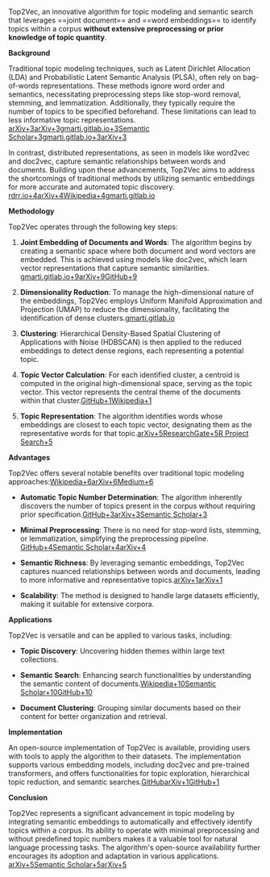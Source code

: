 ​Top2Vec, an innovative algorithm for topic modeling and semantic search that leverages ==joint document== and ==word embeddings== to identify topics within a corpus **without extensive preprocessing or prior knowledge of topic quantity**.​

**Background**

Traditional topic modeling techniques, such as Latent Dirichlet Allocation (LDA) and Probabilistic Latent Semantic Analysis (PLSA), often rely on bag-of-words representations. These methods ignore word order and semantics, necessitating preprocessing steps like stop-word removal, stemming, and lemmatization. Additionally, they typically require the number of topics to be specified beforehand. These limitations can lead to less informative topic representations.​[arXiv+3arXiv+3gmarti.gitlab.io+3](https://arxiv.org/abs/2008.09470)[Semantic Scholar+3gmarti.gitlab.io+3arXiv+3](https://gmarti.gitlab.io/ml/2021/11/14/top2vec-10k-business.html)

In contrast, distributed representations, as seen in models like word2vec and doc2vec, capture semantic relationships between words and documents. Building upon these advancements, Top2Vec aims to address the shortcomings of traditional methods by utilizing semantic embeddings for more accurate and automated topic discovery.​[rdrr.io+4arXiv+4Wikipedia+4](https://ar5iv.labs.arxiv.org/html/2008.09470)[gmarti.gitlab.io](https://gmarti.gitlab.io/ml/2021/11/14/top2vec-10k-business.html)

**Methodology**

Top2Vec operates through the following key steps:​

1. **Joint Embedding of Documents and Words**: The algorithm begins by creating a semantic space where both document and word vectors are embedded. This is achieved using models like doc2vec, which learn vector representations that capture semantic similarities.​[gmarti.gitlab.io+9arXiv+9GitHub+9](https://ar5iv.labs.arxiv.org/html/2008.09470)
    
2. **Dimensionality Reduction**: To manage the high-dimensional nature of the embeddings, Top2Vec employs Uniform Manifold Approximation and Projection (UMAP) to reduce the dimensionality, facilitating the identification of dense clusters.​[gmarti.gitlab.io](https://gmarti.gitlab.io/ml/2021/11/14/top2vec-10k-business.html)
    
3. **Clustering**: Hierarchical Density-Based Spatial Clustering of Applications with Noise (HDBSCAN) is then applied to the reduced embeddings to detect dense regions, each representing a potential topic.​
    
4. **Topic Vector Calculation**: For each identified cluster, a centroid is computed in the original high-dimensional space, serving as the topic vector. This vector represents the central theme of the documents within that cluster.​[GitHub+1Wikipedia+1](https://github.com/ddangelov/Top2Vec)
    
5. **Topic Representation**: The algorithm identifies words whose embeddings are closest to each topic vector, designating them as the representative words for that topic.​[arXiv+5ResearchGate+5R Project Search+5](https://www.researchgate.net/publication/343825670_Top2Vec_Distributed_Representations_of_Topics)

**Advantages**

Top2Vec offers several notable benefits over traditional topic modeling approaches:​[Wikipedia+6arXiv+6Medium+6](https://ar5iv.labs.arxiv.org/html/2008.09470)

- **Automatic Topic Number Determination**: The algorithm inherently discovers the number of topics present in the corpus without requiring prior specification.​[GitHub+3arXiv+3Semantic Scholar+3](https://ar5iv.labs.arxiv.org/html/2008.09470)
    
- **Minimal Preprocessing**: There is no need for stop-word lists, stemming, or lemmatization, simplifying the preprocessing pipeline.​[GitHub+4Semantic Scholar+4arXiv+4](https://www.semanticscholar.org/paper/Top2Vec%3A-Distributed-Representations-of-Topics-Angelov/fda2a8b03fb15a2d8b5c5aeb01d1c0b27f0b006b)
    
- **Semantic Richness**: By leveraging semantic embeddings, Top2Vec captures nuanced relationships between words and documents, leading to more informative and representative topics.​[arXiv+1arXiv+1](https://ar5iv.labs.arxiv.org/html/2008.09470)
    
- **Scalability**: The method is designed to handle large datasets efficiently, making it suitable for extensive corpora.​
    

**Applications**

Top2Vec is versatile and can be applied to various tasks, including:​

- **Topic Discovery**: Uncovering hidden themes within large text collections.​
    
- **Semantic Search**: Enhancing search functionalities by understanding the semantic content of documents.​[Wikipedia+10Semantic Scholar+10GitHub+10](https://www.semanticscholar.org/paper/Top2Vec%3A-Distributed-Representations-of-Topics-Angelov/fda2a8b03fb15a2d8b5c5aeb01d1c0b27f0b006b)
    
- **Document Clustering**: Grouping similar documents based on their content for better organization and retrieval.​
    

**Implementation**

An open-source implementation of Top2Vec is available, providing users with tools to apply the algorithm to their datasets. The implementation supports various embedding models, including doc2vec and pre-trained transformers, and offers functionalities for topic exploration, hierarchical topic reduction, and semantic searches.​[GitHub](https://github.com/ddangelov/Top2Vec)[arXiv+1GitHub+1](https://ar5iv.labs.arxiv.org/html/2008.09470)

**Conclusion**

Top2Vec represents a significant advancement in topic modeling by integrating semantic embeddings to automatically and effectively identify topics within a corpus. Its ability to operate with minimal preprocessing and without predefined topic numbers makes it a valuable tool for natural language processing tasks. The algorithm's open-source availability further encourages its adoption and adaptation in various applications.​[arXiv+5Semantic Scholar+5arXiv+5](https://www.semanticscholar.org/paper/Top2Vec%3A-Distributed-Representations-of-Topics-Angelov/fda2a8b03fb15a2d8b5c5aeb01d1c0b27f0b006b)